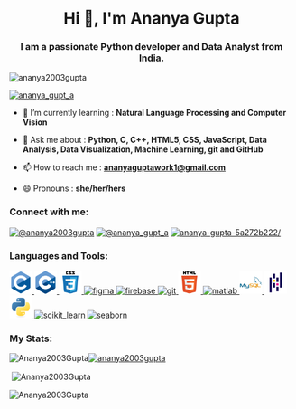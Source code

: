 <h1 align="center">Hi 👋, I'm Ananya Gupta</h1>
<h3 align="center">I am a passionate Python developer and Data Analyst from India.</h3>

<p align="left"> <img src="https://komarev.com/ghpvc/?username=ananya2003gupta&label=Profile%20views&color=0e75b6&style=flat" alt="ananya2003gupta" /> </p>

<p align="left"> <a href="https://twitter.com/ananya_gupt_a" target="blank"><img src="https://img.shields.io/twitter/follow/ananya_gupt_a?logo=twitter&style=for-the-badge" alt="ananya_gupt_a" /></a> </p>

- 🌱 I’m currently learning : **Natural Language Processing and Computer Vision**

- 💬 Ask me about : **Python, C, C++, HTML5, CSS, JavaScript, Data Analysis, Data Visualization, Machine Learning, git and GitHub**

- 📫 How to reach me : **ananyaguptawork1@gmail.com**

- 😄 Pronouns : **she/her/hers**

<h3 align="left">Connect with me:</h3>
<p align="left">
<a href="https://dev.to/ananya2003gupta" target="blank"><img align="center" src="https://raw.githubusercontent.com/rahuldkjain/github-profile-readme-generator/master/src/images/icons/Social/devto.svg" alt="@ananya2003gupta" height="30" width="40" /></a>
<a href="https://twitter.com/ananya_gupt_a?t=U6p69DyYncCGDrkrB0UVtg&s=08" target="blank"><img align="center" src="https://raw.githubusercontent.com/rahuldkjain/github-profile-readme-generator/master/src/images/icons/Social/twitter.svg" alt="@ananya_gupt_a" height="30" width="40" /></a>
<a href="https://www.linkedin.com/in/ananya-gupta-5a272b222/" target="blank"><img align="center" src="https://raw.githubusercontent.com/rahuldkjain/github-profile-readme-generator/master/src/images/icons/Social/linked-in-alt.svg" alt="ananya-gupta-5a272b222/" height="30" width="40" /></a>
</p>

<h3 align="left">Languages and Tools:</h3>
<p align="left"> <a href="https://www.cprogramming.com/" target="_blank" rel="noreferrer"> <img src="https://raw.githubusercontent.com/devicons/devicon/master/icons/c/c-original.svg" alt="c" width="40" height="40"/> </a> <a href="https://www.w3schools.com/cpp/" target="_blank" rel="noreferrer"> <img src="https://raw.githubusercontent.com/devicons/devicon/master/icons/cplusplus/cplusplus-original.svg" alt="cplusplus" width="40" height="40"/> </a> <a href="https://www.w3schools.com/css/" target="_blank" rel="noreferrer"> <img src="https://raw.githubusercontent.com/devicons/devicon/master/icons/css3/css3-original-wordmark.svg" alt="css3" width="40" height="40"/> </a> <a href="https://www.figma.com/" target="_blank" rel="noreferrer"> <img src="https://www.vectorlogo.zone/logos/figma/figma-icon.svg" alt="figma" width="40" height="40"/> </a> <a href="https://firebase.google.com/" target="_blank" rel="noreferrer"> <img src="https://www.vectorlogo.zone/logos/firebase/firebase-icon.svg" alt="firebase" width="40" height="40"/> </a> <a href="https://git-scm.com/" target="_blank" rel="noreferrer"> <img src="https://www.vectorlogo.zone/logos/git-scm/git-scm-icon.svg" alt="git" width="40" height="40"/> </a> <a href="https://www.w3.org/html/" target="_blank" rel="noreferrer"> <img src="https://raw.githubusercontent.com/devicons/devicon/master/icons/html5/html5-original-wordmark.svg" alt="html5" width="40" height="40"/> </a> <a href="https://www.mathworks.com/" target="_blank" rel="noreferrer"> <img src="https://upload.wikimedia.org/wikipedia/commons/2/21/Matlab_Logo.png" alt="matlab" width="40" height="40"/> </a> <a href="https://www.mysql.com/" target="_blank" rel="noreferrer"> <img src="https://raw.githubusercontent.com/devicons/devicon/master/icons/mysql/mysql-original-wordmark.svg" alt="mysql" width="40" height="40"/> </a> <a href="https://pandas.pydata.org/" target="_blank" rel="noreferrer"> <img src="https://raw.githubusercontent.com/devicons/devicon/2ae2a900d2f041da66e950e4d48052658d850630/icons/pandas/pandas-original.svg" alt="pandas" width="40" height="40"/> </a> <a href="https://www.python.org" target="_blank" rel="noreferrer"> <img src="https://raw.githubusercontent.com/devicons/devicon/master/icons/python/python-original.svg" alt="python" width="40" height="40"/> </a> <a href="https://scikit-learn.org/" target="_blank" rel="noreferrer"> <img src="https://upload.wikimedia.org/wikipedia/commons/0/05/Scikit_learn_logo_small.svg" alt="scikit_learn" width="40" height="40"/> </a> <a href="https://seaborn.pydata.org/" target="_blank" rel="noreferrer"> <img src="https://seaborn.pydata.org/_images/logo-mark-lightbg.svg" alt="seaborn" width="40" height="40"/> </a> </p>

<h3 align="left">My Stats:</h3>
<p><img align="left" src="https://github-readme-stats.vercel.app/api/top-langs?username=Ananya2003Gupta&show_icons=true&locale=en&layout=compact&theme=radical" alt="Ananya2003Gupta" /></p>

<p align="left"> <a href="https://github.com/ryo-ma/github-profile-trophy"><img src="https://github-profile-trophy.vercel.app/?username=ananya2003gupta&theme=tokyonight" alt="ananya2003gupta" /></a> </p>

<p>&nbsp;<img align="center" src="https://github-readme-stats.vercel.app/api?username=Ananya2003Gupta&show_icons=true&locale=en&theme=radical" alt="Ananya2003Gupta" /></p>

<p><img align="center" src="https://github-readme-streak-stats.herokuapp.com/?user=Ananya2003Gupta&theme=nightowl" alt="Ananya2003Gupta" /></p>

